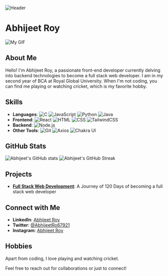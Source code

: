 ![Header](https://github.com/abhijeetroyyy/banner-image-url)

# Abhijeet Roy

![My GIF](https://raw.githubusercontent.com/rudrabarad/Gifs/main/your-selected-gif.gif)

## About Me
Hello! I'm Abhijeet Roy, a passionate front-end developer currently delving into backend technologies to become a full stack web developer. I am in my second year of BCA at Royal Global University. When I'm not coding, you can find me playing or watching cricket, which is my favorite hobby.

## Skills
- **Languages**:
  ![C](https://img.shields.io/badge/C-00599C?style=for-the-badge&logo=c&logoColor=white)
  ![JavaScript](https://img.shields.io/badge/JavaScript-F7DF1E?style=for-the-badge&logo=javascript&logoColor=black)
  ![Python](https://img.shields.io/badge/Python-3776AB?style=for-the-badge&logo=python&logoColor=white)
  ![Java](https://img.shields.io/badge/Java-007396?style=for-the-badge&logo=java&logoColor=white)
- **Frontend**:
  ![React](https://img.shields.io/badge/React-20232A?style=for-the-badge&logo=react&logoColor=61DAFB)
  ![HTML](https://img.shields.io/badge/HTML5-E34F26?style=for-the-badge&logo=html5&logoColor=white)
  ![CSS](https://img.shields.io/badge/CSS3-1572B6?style=for-the-badge&logo=css3&logoColor=white)
  ![TailwindCSS](https://img.shields.io/badge/TailwindCSS-38B2AC?style=for-the-badge&logo=tailwind-css&logoColor=white)
- **Backend**:
  ![Node.js](https://img.shields.io/badge/Node.js-339933?style=for-the-badge&logo=nodedotjs&logoColor=white)
- **Other Tools**:
  ![Git](https://img.shields.io/badge/Git-F05032?style=for-the-badge&logo=git&logoColor=white)
  ![Axios](https://img.shields.io/badge/Axios-5A29E4?style=for-the-badge&logo=axios&logoColor=white)
  ![Chakra UI](https://img.shields.io/badge/Chakra%20UI-319795?style=for-the-badge&logo=chakra-ui&logoColor=white)

## GitHub Stats
![Abhijeet's GitHub stats](https://github-readme-stats.vercel.app/api?username=abhijeetroyyy&show_icons=true&theme=radical)
![Abhijeet's GitHub Streak](https://github-readme-streak-stats.herokuapp.com/?user=abhijeetroyyy&theme=radical)

## Projects
- **[Full Stack Web Development](https://github.com/abhijeetroyyy/Full-Stack-Web-Development)**: A Journey of 120 Days of becoming a full stack web developer

## Connect with Me
- **LinkedIn**: [Abhijeet Roy](https://www.linkedin.com/in/abhijeet-roy123/)
- **Twitter**: [@AbhijeetRo67921](https://x.com/AbhijeetRo67921)
- **Instagram**: [Abhijeet Roy](https://www.instagram.com/_abhijeet__roy/)

## Hobbies
Apart from coding, I love playing and watching cricket.

Feel free to reach out for collaborations or just to connect!
